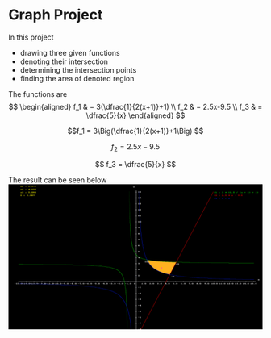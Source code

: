# Graph Project

In this project
- drawing three given functions
- denoting their intersection
- determining the intersection points
- finding the area of denoted region

The functions are
$$
\begin{aligned}
f_1 & = 3(\dfrac{1}{2(x+1)}+1) \\
f_2 & =  2.5x-9.5  \\
f_3 & = \dfrac{5}{x} 
\end{aligned}
$$

$$f_1 = 3\Big(\dfrac{1}{2(x+1)}+1\Big) $$

$$ f_2 = 2.5x-9.5 $$

$$ f_3 = \dfrac{5}{x} $$

The result can be seen below
![alt text](image.PNG)
